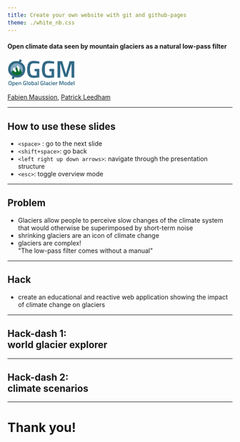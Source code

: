 ```yaml
---
title: Create your own website with git and github-pages
theme: ./white_nb.css
---
```


#### Open climate data seen by mountain glaciers as a natural low-pass filter

<img align="center" width="30%" src="https://raw.githubusercontent.com/OGGM/oggm/master/docs/_static/logos/logo.png"/>

[Fabien Maussion](http://fabienmaussion.info),
[Patrick Leedham](https://github.com/PaleTomato)


---

## How to use these slides

- ``<space>`` : go to the next slide
- ``<shift+space>``: go back
- ``<left right up down arrows>``: navigate through the presentation structure
- ``<esc>``: toggle overview mode


---

## Problem

- Glaciers allow people to perceive slow changes of the climate system
  that would otherwise be superimposed by short-term noise  <!-- .element: class="fragment" -->
- shrinking glaciers are an icon of climate change  <!-- .element: class="fragment" -->
- glaciers are complex! <br> "The low-pass filter comes without a manual"  <!-- .element: class="fragment" -->

----

## Hack

- create an educational and reactive web application showing the impact of
  climate change on glaciers

---

## Hack-dash 1: <br> world glacier explorer



---

## Hack-dash 2: <br> climate scenarios


---

# Thank you!
